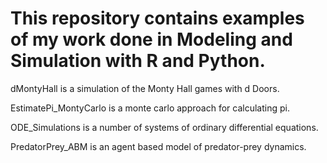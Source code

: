 # This repository contains examples of my work done in Modeling and Simulation with R and Python.

dMontyHall is a simulation of the Monty Hall games with d Doors.

EstimatePi_MontyCarlo is a monte carlo approach for calculating pi.

ODE_Simulations is a number of systems of ordinary differential equations.

PredatorPrey_ABM is an agent based model of predator-prey dynamics.

